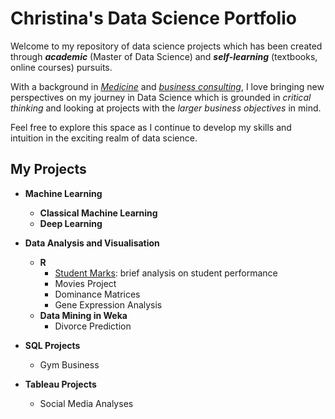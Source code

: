 # Christina's Data Science Portfolio
Welcome to my repository of data science projects which has been created through **_academic_** (Master of Data Science) and **_self-learning_** (textbooks, online courses) pursuits. 

With a background in <ins>*Medicine*</ins> and <ins>*business consulting*</ins>, I love bringing new perspectives on my journey in Data Science which is grounded in *critical thinking* and looking at projects with the *larger business objectives* in mind.

Feel free to explore this space as I continue to develop my skills and intuition in the exciting realm of data science.

## My Projects
* **Machine Learning**
  - **Classical Machine Learning**
  - **Deep Learning**
 
* **Data Analysis and Visualisation**
  - **R**
    - [Student Marks](Data%20Analysis%20of%20Student%20Marks.ipynb): brief analysis on student performance
    - Movies Project
    - Dominance Matrices
    - Gene Expression Analysis
  - **Data Mining in Weka**
    - Divorce Prediction
* **SQL Projects**
    - Gym Business
* **Tableau Projects**
    - Social Media Analyses


